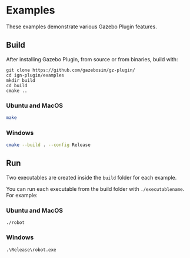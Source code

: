 # Examples

These examples demonstrate various Gazebo Plugin features.

## Build

After installing Gazebo Plugin, from source or from binaries, build with:

```
git clone https://github.com/gazebosim/gz-plugin/
cd ign-plugin/examples
mkdir build
cd build
cmake ..
```

### Ubuntu and MacOS

```bash
make
```

### Windows

```bash
cmake --build . --config Release
```

## Run

Two executables are created inside the `build` folder for each example.

You can run each executable from the build folder with `./executablename`. For example:

### Ubuntu and MacOS

`./robot`

### Windows

`.\Release\robot.exe`
